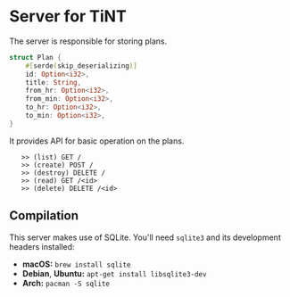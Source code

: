 # Server for TiNT

The server is responsible for storing plans.

```rust
struct Plan {
    #[serde(skip_deserializing)]
    id: Option<i32>,
    title: String,
    from_hr: Option<i32>,
    from_min: Option<i32>,
    to_hr: Option<i32>,
    to_min: Option<i32>,
}
```

It provides API for basic operation on the plans.

```
   >> (list) GET /
   >> (create) POST /
   >> (destroy) DELETE /
   >> (read) GET /<id>
   >> (delete) DELETE /<id>
```

## Compilation

This server makes use of SQLite. You'll need `sqlite3` and its development
headers installed:

- **macOS:** `brew install sqlite`
- **Debian**, **Ubuntu:** `apt-get install libsqlite3-dev`
- **Arch:** `pacman -S sqlite`
